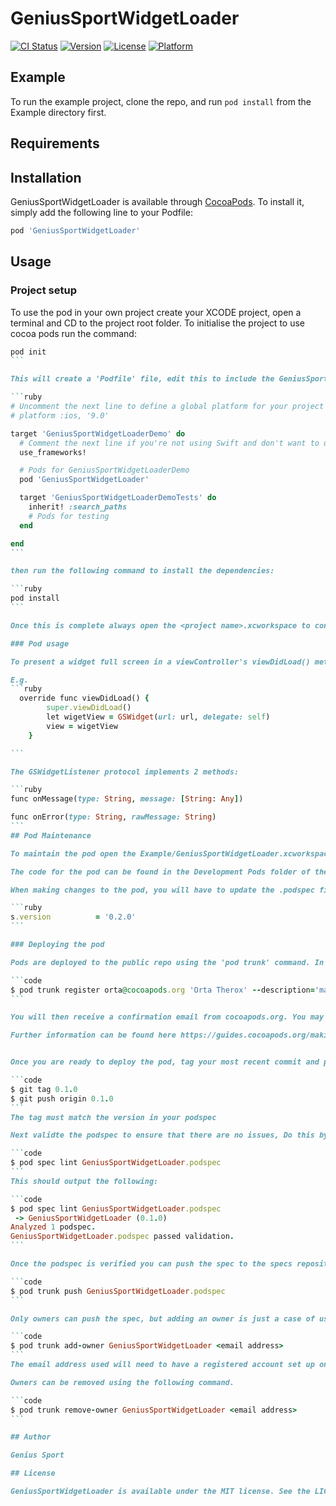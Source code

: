 # GeniusSportWidgetLoader

[![CI Status](http://img.shields.io/travis/GeniusSport/GeniusSportWidgetLoader.svg?style=flat)](https://travis-ci.org/GeniusSport/GeniusSportWidgetLoader)
[![Version](https://img.shields.io/cocoapods/v/GeniusSportWidgetLoader.svg?style=flat)](http://cocoapods.org/pods/GeniusSportWidgetLoader)
[![License](https://img.shields.io/cocoapods/l/GeniusSportWidgetLoader.svg?style=flat)](http://cocoapods.org/pods/GeniusSportWidgetLoader)
[![Platform](https://img.shields.io/cocoapods/p/GeniusSportWidgetLoader.svg?style=flat)](http://cocoapods.org/pods/GeniusSportWidgetLoader)

## Example

To run the example project, clone the repo, and run `pod install` from the Example directory first.

## Requirements

## Installation

GeniusSportWidgetLoader is available through [CocoaPods](http://cocoapods.org). To install
it, simply add the following line to your Podfile:

```ruby
pod 'GeniusSportWidgetLoader'
```

## Usage

### Project setup

To use the pod in your own project create your XCODE project, open a terminal and CD to the project root folder. To initialise the project to use cocoa pods run the command:

``````ruby
pod init
```

This will create a 'Podfile' file, edit this to include the GeniusSportWidgetLoader pod. Update the name of the targets to to be the same as your project:

```ruby
# Uncomment the next line to define a global platform for your project
# platform :ios, '9.0'

target 'GeniusSportWidgetLoaderDemo' do
  # Comment the next line if you're not using Swift and don't want to use dynamic frameworks
  use_frameworks!

  # Pods for GeniusSportWidgetLoaderDemo
  pod 'GeniusSportWidgetLoader'

  target 'GeniusSportWidgetLoaderDemoTests' do
    inherit! :search_paths
    # Pods for testing
  end

end
```

then run the following command to install the dependencies:

```ruby
pod install
```

Once this is complete always open the <project name>.xcworkspace to continue development.

### Pod usage

To present a widget full screen in a viewController's viewDidLoad() method, create an instance of GSWidget, passing in the url of the widget and a delegate object. Then set the main view of the viewController to the GSWidget object. The delegate can be any object that conforms to the GSWidgetListener protocol.

E.g.
```ruby
  override func viewDidLoad() {
        super.viewDidLoad()
        let wigetView = GSWidget(url: url, delegate: self)
        view = wigetView
    }

```

The GSWidgetListener protocol implements 2 methods:

```ruby
func onMessage(type: String, message: [String: Any])

func onError(type: String, rawMessage: String)
```
## Pod Maintenance

To maintain the pod open the Example/GeniusSportWidgetLoader.xcworkspace. Opening the project this way enables you to be able to edit both the pod and the example app in the same project.

The code for the pod can be found in the Development Pods folder of the Pods project in XCODE.

When making changes to the pod, you will have to update the .podspec file to update the version number of the pod.

```ruby
s.version          = '0.2.0'
```

### Deploying the pod

Pods are deployed to the public repo using the 'pod trunk' command. In order to deploy a pod you need to set up an account with your email address. This begins a session on your current device. To create an account, type the following command, using your own email address:

```code
$ pod trunk register orta@cocoapods.org 'Orta Therox' --description='macbook air'
```

You will then receive a confirmation email from cocoapods.org. You may have to whitelist this domain.

Further information can be found here https://guides.cocoapods.org/making/getting-setup-with-trunk.html


Once you are ready to deploy the pod, tag your most recent commit and push it to the remote.

```code
$ git tag 0.1.0
$ git push origin 0.1.0
```
The tag must match the version in your podspec

Next validte the podspec to ensure that there are no issues, Do this by using the following command:

```code
$ pod spec lint GeniusSportWidgetLoader.podspec
```
This should output the following:

```code
$ pod spec lint GeniusSportWidgetLoader.podspec
 -> GeniusSportWidgetLoader (0.1.0)
Analyzed 1 podspec.
GeniusSportWidgetLoader.podspec passed validation.
```

Once the podspec is verified you can push the spec to the specs repository using the following command:

```code
$ pod trunk push GeniusSportWidgetLoader.podspec
```

Only owners can push the spec, but adding an owner is just a case of using the 'pod trunk add-owner' command.

```code
$ pod trunk add-owner GeniusSportWidgetLoader <email address>
```
The email address used will need to have a registered account set up on trunk in order to add them to a library.

Owners can be removed using the following command.

```code
$ pod trunk remove-owner GeniusSportWidgetLoader <email address>
```

## Author

Genius Sport

## License

GeniusSportWidgetLoader is available under the MIT license. See the LICENSE file for more info.
